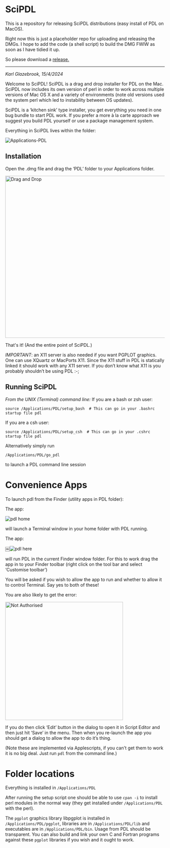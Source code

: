 # SciPDL
This is a repository for releasing SciPDL distributions (easy install of PDL on MacOS).

Right now this is just a placeholder repo for uploading and releasing the DMGs. I hope to add the code (a shell script) to build the DMG FWIW as soon as I have tidied it up.

So please download a [release.](https://github.com/PDLPorters/SciPDL/releases)

----

*Karl Glazebrook, 15/4/2024*

Welcome to SciPDL! SciPDL is a drag and drop installer for PDL on the Mac. SciPDL now includes its own version of perl in order to work across multiple versions of Mac OS X and a variety of environments (note old versions used the system perl which led to instability between OS updates).

SciPDL is a ‘kitchen sink’ type installer, you get everything you need in one bug bundle to start PDL work. If you prefer a more à la carte approach we suggest you build PDL yourself or use a package management system.

Everything in SciPDL lives within the folder:

![Applications-PDL](https://github.com/PDLPorters/SciPDL/assets/15331994/cc014f69-383a-43e4-804a-19c2b2c07831)


## Installation

Open the .dmg file and drag the ‘PDL’ folder to your Applications folder.

<img width="510" alt="Drag and Drop" src="https://github.com/PDLPorters/SciPDL/assets/15331994/ae59b053-685c-4935-8d8d-0f46c2af546f">

That's it! (And the entire point of SciPDL.)

*IMPORTANT*: an X11 server is also needed if you want PGPLOT graphics. One can use XQuartz or  MacPorts X11.
Since the X11 stuff in PDL is statically linked it should work with any X11 server. If you don’t know what X11 is you probably shouldn’t be using PDL :-;


## Running SciPDL


*From the UNIX (Terminal) command line:*
If you are a bash or zsh user:

`source /Applications/PDL/setup_bash  # This can go in your .bashrc startup file
pdl`

If you are a csh user:

`source /Applications/PDL/setup_csh  # This can go in your .cshrc startup file
pdl`

Alternatively simply run

`/Applications/PDL/go_pdl`

to launch a PDL command line session 

# Convenience Apps

To launch pdl from the Finder (utility apps in PDL folder):

The app:

![pdl home](https://github.com/PDLPorters/SciPDL/assets/15331994/e6a7cd0e-1715-4e87-892e-09b5183339e0)

will launch a Terminal window in your home folder with PDL running.

The app:

￼![pdl here](https://github.com/PDLPorters/SciPDL/assets/15331994/4b6fc0f5-afc2-41c3-be68-c2565c3b8067)

will run PDL in the current Finder window folder. For this to work drag the app in to your Finder toolbar (right click on the tool bar and select ‘Customise toolbar’)

You will be asked if you wish to allow the app to run and whether to allow it to control Terminal. Say yes to both of these! 

You are also likely to get the error:

<img width="372" alt="Not Authorised" src="https://github.com/PDLPorters/SciPDL/assets/15331994/cb155d7f-fc8a-44f9-8416-296cdfa45c88">


If you do then click ‘Edit’ button in the dialog to open it in Script Editor and then just hit ‘Save’ in the menu. Then when you re-launch the app you should get a dialog to allow the app to do it’s thing.

(Note these are implemented via Applescripts, if you can't get them to work it is no big deal. Just run `pdl` from the command line.)


# Folder locations

Everything is installed in `/Applications/PDL`


After running the setup script one should be able to use `cpan -i` to install perl modules in the normal way (they get installed under `/Applications/PDL` with the perl).
  
The `pgplot` graphics library libpgplot is installed in `/Applications/PDL/pgplot`, libraries are in `/Applications/PDL/lib` and executables are in `/Applications/PDL/bin`. Usage from PDL should be transparent. You can also build and link your own C and Fortran programs against these `pgplot` libraries if you wish and it ought to work.



